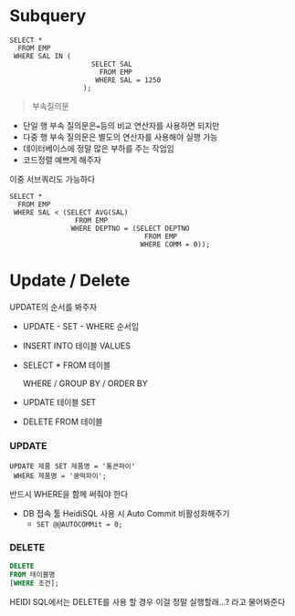 # Subquery

```mysql
SELECT * 
  FROM EMP
 WHERE SAL IN (
					SELECT SAL
					  FROM EMP
					 WHERE SAL = 1250
				  );
```

> 부속질의문

- 단일 행 부속 질의문은` = `등의 비교 연산자를 사용하면 되지만
- 다중 행 부속 질의문은 별도의 연산자를 사용해야 실행 가능
- 데이터베이스에 정말 많은 부하를 주는 작업임
- 코드정렬 예쁘게 해주자



이중 서브쿼리도 가능하다

```mysql
SELECT *
  FROM EMP
 WHERE SAL < (SELECT AVG(SAL)
				FROM EMP
			   WHERE DEPTNO = (SELECT DEPTNO
								 FROM EMP
								WHERE COMM = 0));
```



# Update / Delete

UPDATE의 순서를 봐주자

- UPDATE - SET - WHERE 순서임



- INSERT INTO 테이블 VALUES

- SELECT * FROM 테이블

  WHERE / GROUP BY / ORDER BY

- UPDATE 테이블 SET

- DELETE FROM 테이블 



### UPDATE

```mysql
UPDATE 제품 SET 제품명 = '통큰파이' 
 WHERE 제품명 = '쿵떡파이';
```

반드시 WHERE을 함께 써줘야 한다



- DB 접속 툴 HeidiSQL 사용 시 Auto Commit 비활성화해주기
  - `SET @@AUTOCOMMit = 0;`



### DELETE

```sql
DELETE
FROM 테이블명
[WHERE 조건];
```

HEIDI SQL에서는 DELETE를 사용 할 경우 이걸 정말 실행할래...? 라고 물어봐준다

